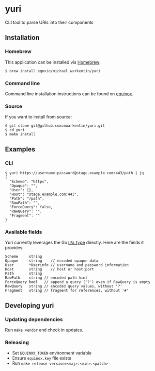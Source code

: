 # yuri
CLI tool to parse URIs into their components

## Installation

### Homebrew

This application can be installed via [Homebrew](http://brew.sh/):

```
$ brew install eqnxio/michael_warkentin/yuri
```

### Command line

Command line installation instructions can be found on [equinox](https://dl.equinox.io/michael_warkentin/yuri/stable).

### Source

If you want to install from source:

```
$ git clone git@github.com:mwarkentin/yuri.git
$ cd yuri
$ make install
```

## Examples

### CLI

```
$ yuri https://username:password@stage.example.com:443/path | jq
{
  "Scheme": "https",
  "Opaque": "",
  "User": {},
  "Host": "stage.example.com:443",
  "Path": "/path",
  "RawPath": "",
  "ForceQuery": false,
  "RawQuery": "",
  "Fragment": ""
}
```

### Available fields

Yuri currently leverages the Go [`URL` type](https://golang.org/pkg/net/url/#URL) directly. Here are the fields it provides:

```
Scheme     string
Opaque     string    // encoded opaque data
User       *Userinfo // username and password information
Host       string    // host or host:port
Path       string
RawPath    string // encoded path hint
ForceQuery bool   // append a query ('?') even if RawQuery is empty
RawQuery   string // encoded query values, without '?'
Fragment   string // fragment for references, without '#'
```

## Developing yuri

### Updating dependencies

Run `make vendor` and check in updates.

### Releasing

* Set `EQUINOX_TOKEN` environment variable
* Ensure `equinox.key` file exists
* Run `make release version=<maj>.<min>.<patch>`
